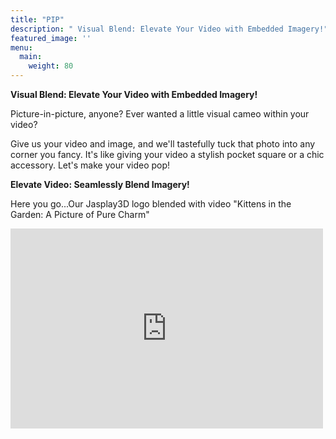```yaml
---
title: "PIP"
description: " Visual Blend: Elevate Your Video with Embedded Imagery!"
featured_image: ''
menu:
  main:
    weight: 80
---
```


**Visual Blend: Elevate Your Video with Embedded Imagery!**

Picture-in-picture, anyone?  Ever wanted a little visual cameo within your video?

Give us your video and image, and we'll tastefully tuck that photo into any corner you fancy. 
It's like giving your video a stylish pocket square or a chic accessory. Let's make your video pop!

**Elevate Video: Seamlessly Blend Imagery!**

Here you go...Our Jasplay3D logo blended with video "Kittens in the Garden: A Picture of Pure Charm"

<iframe width="500" height="320" src="https://www.youtube.com/embed/oOPDdfoclUs?version=3&loop=1&playlist=oOPDdfoclUs" title="YouTube video player" 
frameborder="0" allow="accelerometer; autoplay; clipboard-write; encrypted-media; gyroscope; picture-in-picture; web-share" allowfullscreen></iframe>

